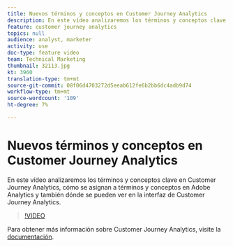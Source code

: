 ```yaml
---
title: Nuevos términos y conceptos en Customer Journey Analytics
description: En este vídeo analizaremos los términos y conceptos clave en Adobe Customer Journey Analytics, cómo se asignan a los términos y conceptos en Adobe Analytics y también dónde se pueden ver en la interfaz de Customer Journey Analytics.
feature: customer journey analytics
topics: null
audience: analyst, marketer
activity: use
doc-type: feature video
team: Technical Marketing
thumbnail: 32113.jpg
kt: 3960
translation-type: tm+mt
source-git-commit: 08f06d4703272d5eeab612fe6b2bb6dc4adb9d74
workflow-type: tm+mt
source-wordcount: '109'
ht-degree: 7%

---
```



# Nuevos términos y conceptos en Customer Journey Analytics

En este vídeo analizaremos los términos y conceptos clave en Customer Journey Analytics, cómo se asignan a términos y conceptos en Adobe Analytics y también dónde se pueden ver en la interfaz de Customer Journey Analytics.

>[!VIDEO](https://video.tv.adobe.com/v/32113/?quality=12)

Para obtener más información sobre Customer Journey Analytics, visite la [documentación](https://docs.adobe.com/content/help/es-ES/analytics-platform/using/cja-landing.html).
